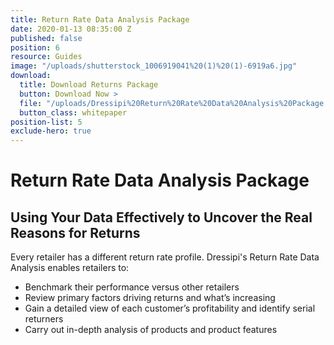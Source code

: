 ```yaml
---
title: Return Rate Data Analysis Package
date: 2020-01-13 08:35:00 Z
published: false
position: 6
resource: Guides
image: "/uploads/shutterstock_1006919041%20(1)%20(1)-6919a6.jpg"
download:
  title: Download Returns Package
  button: Download Now >
  file: "/uploads/Dressipi%20Return%20Rate%20Data%20Analysis%20Package.pdf"
  button_class: whitepaper
position-list: 5
exclude-hero: true
---
```


# Return Rate Data Analysis Package 

## Using Your Data Effectively to Uncover the Real Reasons for Returns

Every retailer has a different return rate profile. Dressipi's Return Rate Data Analysis enables retailers to:

* Benchmark their performance versus other retailers
* Review primary factors driving returns and what’s increasing
* Gain a detailed view of each customer’s profitability and identify serial returners
* Carry out in-depth analysis of products and product features

